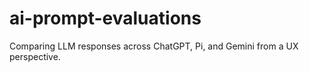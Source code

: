 # ai-prompt-evaluations
Comparing LLM responses across ChatGPT, Pi, and Gemini from a UX perspective.
